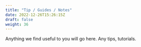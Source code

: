 ```yaml
---
title: "Tip / Guides / Notes"
date: 2022-12-26T15:26:15Z
draft: false
weight: 36
---
```



Anything we find useful to you will go here. Any tips, tutorials.